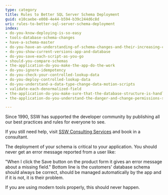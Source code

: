 ```yaml
---
type: category
title: Rules to Better SQL Server Schema Deployment
guid: e10caebe-e008-4e44-b594-b39c244d6c8d
uri: rules-to-better-sql-server-schema-deployment
index:
- do-you-know-deploying-is-so-easy
- tools-database-schema-changes
- have-a-schema-master
- do-you-have-an-understanding-of-schema-changes-and-their-increasing-complexity
- do-you-show-current-versions-app-and-database
- do-you-save-each-script-as-you-go
- should-you-compare-schemas
- the-application-do-you-make-the-app-do-the-work
- do-you-ignore-idempotency
- do-you-check-your-controlled-lookup-data
- do-you-deploy-controlled-lookup-data
- do-you-understand-a-data-type-change-data-motion-scripts
- validate-each-denormalized-field
- the-application-do-you-make-sure-that-the-database-structure-is-handled-automatically-via-3-buttons-create-upgrade-and-reconcile
- the-application-do-you-understand-the-danger-and-change-permissions-so-schema-changes-can-only-be-done-by-the-schema-master

---
```

Since 1990, SSW has supported the developer community by publishing all our best practices and rules for everyone to see.

If you still need help, visit [SSW Consulting Services](http&#58;//www.ssw.com.au/ssw/Consulting/Default.aspx) and book in a consultant.

The deployment of your schema is critical to your application. 
You should never get an error message reported from a user like:

"When I click the Save button on the product form it gives an error message about a missing field."
Bottom line is the customers' database schema should always be correct, should be managed automatically by the app and if it is not, it is their problem.

If you are using modern tools properly, this should never happen. 
